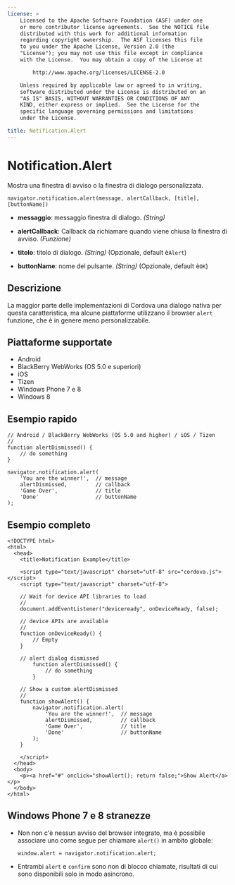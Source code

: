 ```yaml
---
license: >
    Licensed to the Apache Software Foundation (ASF) under one
    or more contributor license agreements.  See the NOTICE file
    distributed with this work for additional information
    regarding copyright ownership.  The ASF licenses this file
    to you under the Apache License, Version 2.0 (the
    "License"); you may not use this file except in compliance
    with the License.  You may obtain a copy of the License at

        http://www.apache.org/licenses/LICENSE-2.0

    Unless required by applicable law or agreed to in writing,
    software distributed under the License is distributed on an
    "AS IS" BASIS, WITHOUT WARRANTIES OR CONDITIONS OF ANY
    KIND, either express or implied.  See the License for the
    specific language governing permissions and limitations
    under the License.

title: Notification.Alert
---
```


# Notification.Alert

Mostra una finestra di avviso o la finestra di dialogo personalizzata.

    navigator.notification.alert(message, alertCallback, [title], [buttonName])
    

*   **messaggio**: messaggio finestra di dialogo. *(String)*

*   **alertCallback**: Callback da richiamare quando viene chiusa la finestra di avviso. *(Funzione)*

*   **titolo**: titolo di dialogo. *(String)* (Opzionale, default è`Alert`)

*   **buttonName**: nome del pulsante. *(String)* (Opzionale, default è`OK`)

## Descrizione

La maggior parte delle implementazioni di Cordova una dialogo nativa per questa caratteristica, ma alcune piattaforme utilizzano il browser `alert` funzione, che è in genere meno personalizzabile.

## Piattaforme supportate

*   Android
*   BlackBerry WebWorks (OS 5.0 e superiori)
*   iOS
*   Tizen
*   Windows Phone 7 e 8
*   Windows 8

## Esempio rapido

    // Android / BlackBerry WebWorks (OS 5.0 and higher) / iOS / Tizen
    //
    function alertDismissed() {
        // do something
    }
    
    navigator.notification.alert(
        'You are the winner!',  // message
        alertDismissed,         // callback
        'Game Over',            // title
        'Done'                  // buttonName
    );
    

## Esempio completo

    <!DOCTYPE html>
    <html>
      <head>
        <title>Notification Example</title>
    
        <script type="text/javascript" charset="utf-8" src="cordova.js"></script>
        <script type="text/javascript" charset="utf-8">
    
        // Wait for device API libraries to load
        //
        document.addEventListener("deviceready", onDeviceReady, false);
    
        // device APIs are available
        //
        function onDeviceReady() {
            // Empty
        }
    
        // alert dialog dismissed
            function alertDismissed() {
                // do something
            }
    
        // Show a custom alertDismissed
        //
        function showAlert() {
            navigator.notification.alert(
                'You are the winner!',  // message
                alertDismissed,         // callback
                'Game Over',            // title
                'Done'                  // buttonName
            );
        }
    
        </script>
      </head>
      <body>
        <p><a href="#" onclick="showAlert(); return false;">Show Alert</a></p>
      </body>
    </html>
    

## Windows Phone 7 e 8 stranezze

*   Non non c'è nessun avviso del browser integrato, ma è possibile associare uno come segue per chiamare `alert()` in ambito globale:
    
        window.alert = navigator.notification.alert;
        

*   Entrambi `alert` e `confirm` sono non di blocco chiamate, risultati di cui sono disponibili solo in modo asincrono.